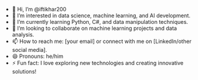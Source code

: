 - 👋 Hi, I’m @iftikhar200
- 👀 I’m interested in data science, machine learning, and AI development.
- 🌱 I’m currently learning Python, C#, and data manipulation techniques.
- 💞️ I’m looking to collaborate on machine learning projects and data analysis.
- 📫 How to reach me: [your email] or connect with me on [LinkedIn/other social media].
- 😄 Pronouns: he/him
- ⚡ Fun fact: I love exploring new technologies and creating innovative solutions!
